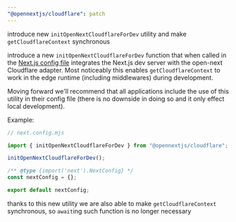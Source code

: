 ```yaml
---
"@opennextjs/cloudflare": patch
---
```


introduce new `initOpenNextCloudflareForDev` utility and make `getCloudflareContext` synchronous

introduce a new `initOpenNextCloudflareForDev` function that when called in the [Next.js config file](https://nextjs.org/docs/app/api-reference/config/next-config-js) integrates the Next.js dev server with the open-next Cloudflare adapter. Most noticeably this enables `getCloudflareContext` to work in
the edge runtime (including middlewares) during development.

Moving forward we'll recommend that all applications include the use of this utility in their config file (there is no downside in doing so and it only effect local development).

Example:

```js
// next.config.mjs

import { initOpenNextCloudflareForDev } from "@opennextjs/cloudflare";

initOpenNextCloudflareForDev();

/** @type {import('next').NextConfig} */
const nextConfig = {};

export default nextConfig;
```

thanks to this new utility we are also able to make `getCloudflareContext` synchronous, so `await`ing such function is no longer necessary
